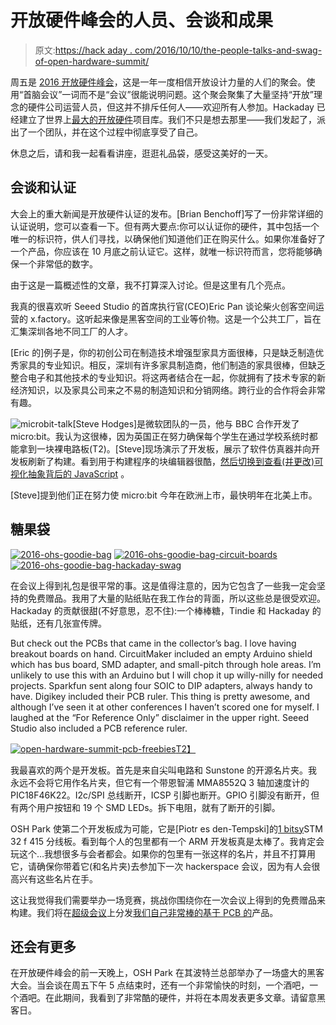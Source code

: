 # 开放硬件峰会的人员、会谈和成果

> 原文:[https://hack aday . com/2016/10/10/the-people-talks-and-swag-of-open-hardware-summit/](https://hackaday.com/2016/10/10/the-people-talks-and-swag-of-open-hardware-summit/)

周五是 [2016 开放硬件峰会](http://2016.oshwa.org/)，这是一年一度相信开放设计力量的人们的聚会。使用“首脑会议”一词而不是“会议”很能说明问题。这个聚会聚集了大量坚持“开放”理念的硬件公司运营人员，但这并不排斥任何人——欢迎所有人参加。Hackaday 已经建立了世界上[最大的开放硬件](https://hackaday.io)项目库。我们不只是想去那里——我们发起了，派出了一个团队，并在这个过程中彻底享受了自己。

休息之后，请和我一起看看讲座，逛逛礼品袋，感受这美好的一天。

## 会谈和认证

大会上的重大新闻是开放硬件认证的发布。[Brian Benchoff]写了一份非常详细的认证说明，您可以查看一下。但有两大要点:你可以认证你的硬件，其中包括一个唯一的标识符，供人们寻找，以确保他们知道他们正在购买什么。如果你准备好了一个产品，你应该在 10 月底之前认证它。这样，就唯一标识符而言，您将能够确保一个非常低的数字。

由于这是一篇概述性的文章，我不打算深入讨论。但是这里有几个亮点。

我真的很喜欢听 Seeed Studio 的首席执行官(CEO)Eric Pan 谈论柴火创客空间运营的 x.factory。这听起来像是黑客空间的工业等价物。这是一个公共工厂，旨在汇集深圳各地不同工厂的人才。

[Eric 的]例子是，你的初创公司在制造技术增强型家具方面很棒，只是缺乏制造优秀家具的专业知识。相反，深圳有许多家具制造商，他们制造的家具很棒，但缺乏整合电子和其他技术的专业知识。将这两者结合在一起，你就拥有了技术专家的新经济知识，以及家具公司来之不易的制造知识和分销网络。跨行业的合作将会非常有趣。

![microbit-talk](../Images/7c4fd72cc6e66b75fcbb2741064818b5.png)[Steve Hodges]是微软团队的一员，他与 BBC 合作开发了 micro:bit。我认为这很棒，因为英国正在努力确保每个学生在通过学校系统时都能拿到一块裸电路板(T2)。[Steve]现场演示了开发板，展示了软件仿真器并向开发板刷新了构建。看到用于构建程序的块编辑器很酷，[然后切换到查看(并更改)可视化抽象背后的 JavaScript](https://www.microbit.co.uk/blocks/to-td) 。

[Steve]提到他们正在努力使 micro:bit 今年在欧洲上市，最快明年在北美上市。

## 糖果袋

 [![2016-ohs-goodie-bag](../Images/6451aec2d7ac4d748a622412af7a3764.png "2016-ohs-goodie-bag")](https://hackaday.com/2016/10/10/the-people-talks-and-swag-of-open-hardware-summit/2016-ohs-goodie-bag/)  [![2016-ohs-goodie-bag-circuit-boards](../Images/f65651788f3ccf1d0cb67577011ab533.png "2016-ohs-goodie-bag-circuit-boards")](https://hackaday.com/2016/10/10/the-people-talks-and-swag-of-open-hardware-summit/2016-ohs-goodie-bag-circuit-boards/)  [![2016-ohs-goodie-bag-hackaday-swag](../Images/1dd68c8a4942d6d7572f31a964a8688f.png "2016-ohs-goodie-bag-hackaday-swag")](https://hackaday.com/2016/10/10/the-people-talks-and-swag-of-open-hardware-summit/2016-ohs-goodie-bag-hackaday-swag/) 

在会议上得到礼包是很平常的事。这是值得注意的，因为它包含了一些我一定会坚持的免费赠品。我用了大量的贴纸贴在我工作台的背面，所以这些总是很受欢迎。Hackaday 的贡献很甜(不好意思，忍不住):一个棒棒糖，Tindie 和 Hackaday 的贴纸，还有几张宣传牌。

But check out the PCBs that came in the collector’s bag. I love having breakout boards on hand. CircuitMaker included an empty Arduino shield which has bus board, SMD adapter, and small-pitch through hole areas. I’m unlikely to use this with an Arduino but I will chop it up willy-nilly for needed projects. Sparkfun sent along four SOIC to DIP adapters, always handy to have. Digikey included their PCB ruler. This thing is pretty awesome, and although I’ve seen it at other conferences I haven’t scored one for myself. I laughed at the “For Reference Only” disclaimer in the upper right. Seeed Studio also included a PCB reference ruler.

[![open-hardware-summit-pcb-freebies](../Images/486c5ca9dded52f16a2d1ec18e566d16.png)T2】](https://hackaday.com/wp-content/uploads/2016/10/open-hardware-summit-pcb-freebies.jpg)

我最喜欢的两个是开发板。首先是来自尖叫电路和 Sunstone 的开源名片夹。我永远不会将它用作名片夹，但它有一个带恩智浦 MMA8552Q 3 轴加速度计的 PIC18F46K22。I2c/SPI 总线断开，ICSP 引脚也断开。GPIO 引脚没有断开，但有两个用户按钮和 19 个 SMD LEDs。拆下电阻，就有了断开的引脚。

OSH Park 使第二个开发板成为可能，它是[Piotr es den-Tempski]的[1 bitsy](https://github.com/esden/1BitSy)STM 32 f 415 分线板。看到每个人的包里都有一个 ARM 开发板真是太棒了。我肯定会玩这个…我想很多与会者都会。如果你的包里有一张这样的名片，并且不打算用它，请确保你带着它(和名片夹)去参加下一次 hackerspace 会议，因为有人会很高兴有这些名片在手。

这让我觉得我们需要举办一场竞赛，挑战你围绕你在一次会议上得到的免费赠品来构建。我们将在[超级会议](https://hackaday.io/superconference/)上分发[我们自己非常棒的基于 PCB 的](https://hackaday.com/2016/09/28/new-supercon-badge-is-40-lighter-and-a-work-of-art/)产品。

## 还会有更多

在开放硬件峰会的前一天晚上，OSH Park 在其波特兰总部举办了一场盛大的黑客大会。当会谈在周五下午 5 点结束时，还有一个非常愉快的时刻，一个酒吧，一个酒吧。在此期间，我看到了非常酷的硬件，并将在本周发表更多文章。请留意黑客日。